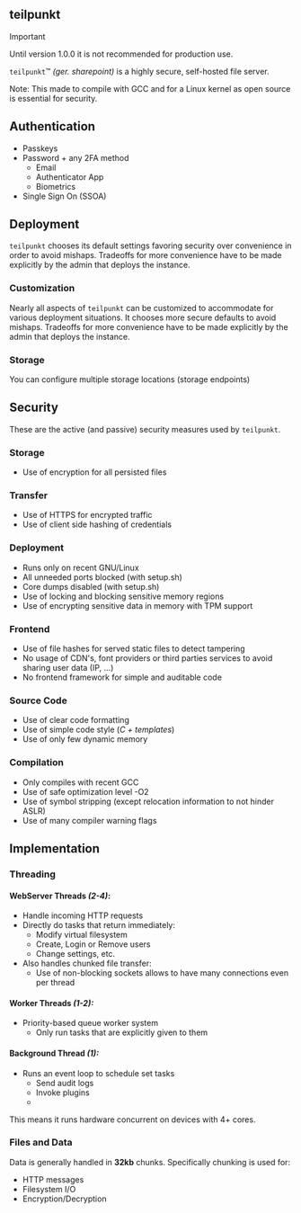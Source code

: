 ## teilpunkt

> [!IMPORTANT]
> Until version 1.0.0 it is not recommended for production use.


`teilpunkt`™ _(ger. sharepoint)_ is a highly secure, self-hosted file server.

Note: This made to compile with GCC and for a Linux kernel as open source is essential for security.

## Authentication

- Passkeys
- Password + any 2FA method
    - Email
    - Authenticator App
    - Biometrics
- Single Sign On (SSOA)

## Deployment

`teilpunkt` chooses its default settings favoring security over convenience in order to avoid mishaps. Tradeoffs for
more convenience have to be made explicitly by the admin that deploys the instance.

### Customization

Nearly all aspects of `teilpunkt` can be customized to accommodate for various deployment situations. It chooses more
secure defaults to avoid mishaps. Tradeoffs for more convenience have to be made explicitly by the admin that deploys
the instance.

### Storage

You can configure multiple storage locations (storage endpoints)

## Security

These are the active (and passive) security measures used by `teilpunkt`.

### Storage

- Use of encryption for all persisted files

### Transfer

- Use of HTTPS for encrypted traffic
- Use of client side hashing of credentials

### Deployment

- Runs only on recent GNU/Linux
- All unneeded ports blocked (with setup.sh)
- Core dumps disabled (with setup.sh)
- Use of locking and blocking sensitive memory regions
- Use of encrypting sensitive data in memory with TPM support

### Frontend

- Use of file hashes for served static files to detect tampering
- No usage of CDN's, font providers or third parties services to avoid sharing user data (IP, ...)
- No frontend framework for simple and auditable code

### Source Code

- Use of clear code formatting
- Use of simple code style (_C + templates_)
- Use of only few dynamic memory

### Compilation

- Only compiles with recent GCC
- Use of safe optimization level -O2
- Use of symbol stripping (except relocation information to not hinder ASLR)
- Use of many compiler warning flags

## Implementation

### Threading

#### WebServer Threads _(2-4)_:

- Handle incoming HTTP requests
- Directly do tasks that return immediately:
    - Modify virtual filesystem
    - Create, Login or Remove users
    - Change settings, etc.
- Also handles chunked file transfer:
  - Use of non-blocking sockets allows to have many connections even per thread

#### Worker Threads _(1-2):_
- Priority-based queue worker system 
  - Only run tasks that are explicitly given to them

#### Background Thread _(1):_
- Runs an event loop to schedule set tasks
  - Send audit logs 
  - Invoke plugins
  - 

This means it runs hardware concurrent on devices with 4+ cores.


### Files and Data

Data is generally handled in **32kb** chunks. Specifically chunking is used for:
- HTTP messages
- Filesystem I/O
- Encryption/Decryption